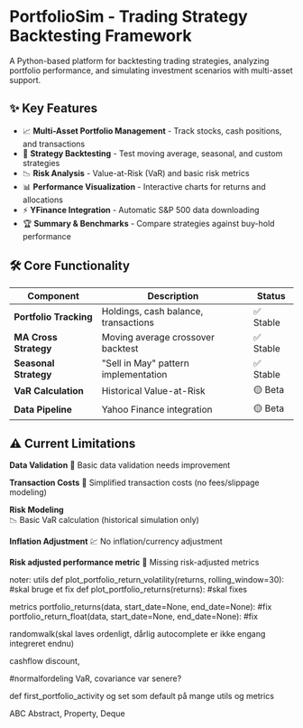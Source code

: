 # PortfolioSim - Trading Strategy Backtesting Framework
A Python-based platform for backtesting trading strategies, analyzing portfolio performance, and simulating investment scenarios with multi-asset support.

## ✨ Key Features

- 📈 **Multi-Asset Portfolio Management** - Track stocks, cash positions, and transactions  
- 🤖 **Strategy Backtesting** - Test moving average, seasonal, and custom strategies  
- 📉 **Risk Analysis** - Value-at-Risk (VaR) and basic risk metrics  
- 📊 **Performance Visualization** - Interactive charts for returns and allocations  
- ⚡ **YFinance Integration** - Automatic S&P 500 data downloading  
- 🏆 **Summary & Benchmarks** - Compare strategies against buy-hold performance  

## 🛠 Core Functionality

| Component            | Description                              | Status       |
|----------------------|------------------------------------------|--------------|
| **Portfolio Tracking** | Holdings, cash balance, transactions    | ✅ Stable     |
| **MA Cross Strategy** | Moving average crossover backtest       | ✅ Stable     |
| **Seasonal Strategy** | "Sell in May" pattern implementation    | ✅ Stable     |
| **VaR Calculation**   | Historical Value-at-Risk                | 🟡 Beta       |
| **Data Pipeline**     | Yahoo Finance integration               | 🟡 Beta       |

## ⚠️ Current Limitations
**Data Validation**
🧩 Basic data validation needs improvement

**Transaction Costs** 
💸 Simplified transaction costs (no fees/slippage modeling)

**Risk Modeling**  
📉 Basic VaR calculation (historical simulation only)

**Inflation Adjustment** 
💹 No inflation/currency adjustment

**Risk adjusted performance metric**
📐 Missing risk-adjusted metrics

noter:
utils
def plot_portfolio_return_volatility(returns, rolling_window=30):
    #skal bruge et fix
def plot_portfolio_returns(returns):
    #skal fixes

metrics
portfolio_returns(data, start_date=None, end_date=None):
    #fix
portfolio_return_float(data, start_date=None, end_date=None):
    #fix

randomwalk(skal laves ordenligt, dårlig autocomplete er ikke engang integreret endnu)

cashflow discount, 

#normalfordeling VaR, covariance var senere?

def first_portfolio_activity og set som default på mange utils og metrics

ABC Abstract, Property, Deque 